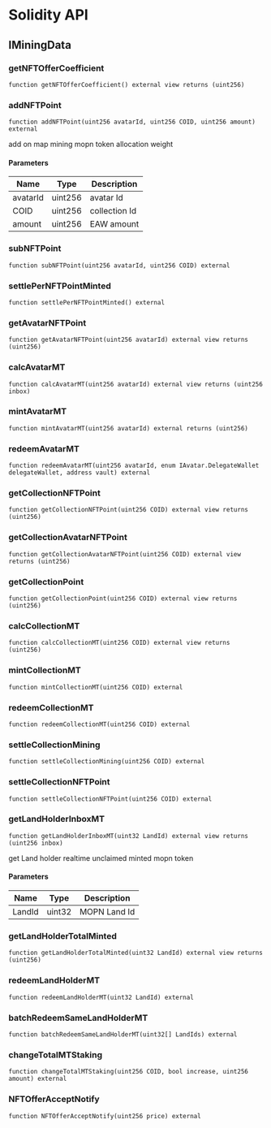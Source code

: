 # Solidity API

## IMiningData

### getNFTOfferCoefficient

```solidity
function getNFTOfferCoefficient() external view returns (uint256)
```

### addNFTPoint

```solidity
function addNFTPoint(uint256 avatarId, uint256 COID, uint256 amount) external
```

add on map mining mopn token allocation weight

#### Parameters

| Name | Type | Description |
| ---- | ---- | ----------- |
| avatarId | uint256 | avatar Id |
| COID | uint256 | collection Id |
| amount | uint256 | EAW amount |

### subNFTPoint

```solidity
function subNFTPoint(uint256 avatarId, uint256 COID) external
```

### settlePerNFTPointMinted

```solidity
function settlePerNFTPointMinted() external
```

### getAvatarNFTPoint

```solidity
function getAvatarNFTPoint(uint256 avatarId) external view returns (uint256)
```

### calcAvatarMT

```solidity
function calcAvatarMT(uint256 avatarId) external view returns (uint256 inbox)
```

### mintAvatarMT

```solidity
function mintAvatarMT(uint256 avatarId) external returns (uint256)
```

### redeemAvatarMT

```solidity
function redeemAvatarMT(uint256 avatarId, enum IAvatar.DelegateWallet delegateWallet, address vault) external
```

### getCollectionNFTPoint

```solidity
function getCollectionNFTPoint(uint256 COID) external view returns (uint256)
```

### getCollectionAvatarNFTPoint

```solidity
function getCollectionAvatarNFTPoint(uint256 COID) external view returns (uint256)
```

### getCollectionPoint

```solidity
function getCollectionPoint(uint256 COID) external view returns (uint256)
```

### calcCollectionMT

```solidity
function calcCollectionMT(uint256 COID) external view returns (uint256)
```

### mintCollectionMT

```solidity
function mintCollectionMT(uint256 COID) external
```

### redeemCollectionMT

```solidity
function redeemCollectionMT(uint256 COID) external
```

### settleCollectionMining

```solidity
function settleCollectionMining(uint256 COID) external
```

### settleCollectionNFTPoint

```solidity
function settleCollectionNFTPoint(uint256 COID) external
```

### getLandHolderInboxMT

```solidity
function getLandHolderInboxMT(uint32 LandId) external view returns (uint256 inbox)
```

get Land holder realtime unclaimed minted mopn token

#### Parameters

| Name | Type | Description |
| ---- | ---- | ----------- |
| LandId | uint32 | MOPN Land Id |

### getLandHolderTotalMinted

```solidity
function getLandHolderTotalMinted(uint32 LandId) external view returns (uint256)
```

### redeemLandHolderMT

```solidity
function redeemLandHolderMT(uint32 LandId) external
```

### batchRedeemSameLandHolderMT

```solidity
function batchRedeemSameLandHolderMT(uint32[] LandIds) external
```

### changeTotalMTStaking

```solidity
function changeTotalMTStaking(uint256 COID, bool increase, uint256 amount) external
```

### NFTOfferAcceptNotify

```solidity
function NFTOfferAcceptNotify(uint256 price) external
```

